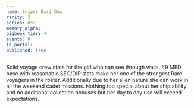 ```yaml
---
name: Sniper Ezri Dax
rarity: 3
series: ds9
memory_alpha:
bigbook_tier: 4
events: 0
in_portal:
published: true
---
```


Solid voyage crew stats for the girl who can see through walls. #9 MED base with reasonable SEC/DIP stats make her one of the strongest Rare voyagers in the roster. Additionally due to her alien nature she can work in all the weekend cadet missions. Nothing too special about her ship ability and no additional collection bonuses but her day to day use will exceed expectations.
